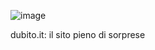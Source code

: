 ![image](https://github.com/Gabriele007xx/dubito.it/assets/97365913/0ebe53d3-b61d-4462-9849-b0a49696684f)


dubito.it: il sito pieno di sorprese
